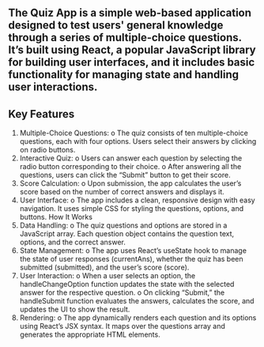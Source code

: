 
## The Quiz App is a simple web-based application designed to test users' general knowledge through a series of multiple-choice questions. It’s built using React, a popular JavaScript library for building user interfaces, and it includes basic functionality for managing state and handling user interactions.


## Key Features

1.	Multiple-Choice Questions:
o	The quiz consists of ten multiple-choice questions, each with four options. Users select their answers by clicking on radio buttons.
2.	Interactive Quiz:
o	Users can answer each question by selecting the radio button corresponding to their choice.
o	After answering all the questions, users can click the “Submit” button to get their score.
3.	Score Calculation:
o	Upon submission, the app calculates the user’s score based on the number of correct answers and displays it.
4.	User Interface:
o	The app includes a clean, responsive design with easy navigation. It uses simple CSS for styling the questions, options, and buttons.
How It Works
1.	Data Handling:
o	The quiz questions and options are stored in a JavaScript array. Each question object contains the question text, options, and the correct answer.
2.	State Management:
o	The app uses React’s useState hook to manage the state of user responses (currentAns), whether the quiz has been submitted (submitted), and the user’s score (score).
3.	User Interaction:
o	When a user selects an option, the handleChangeOption function updates the state with the selected answer for the respective question.
o	On clicking “Submit,” the handleSubmit function evaluates the answers, calculates the score, and updates the UI to show the result.
4.	Rendering:
o	The app dynamically renders each question and its options using React’s JSX syntax. It maps over the questions array and generates the appropriate HTML elements.
